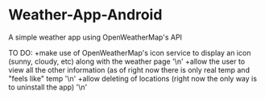 # Weather-App-Android

A simple weather app using OpenWeatherMap's API

TO DO:
+make use of OpenWeatherMap's icon service to display an icon (sunny, cloudy, etc) along with the weather page '\n'
+allow the user to view all the other information (as of right now there is only real temp and "feels like" temp '\n'
+allow deleting of locations (right now the only way is to uninstall the app) '\n'
